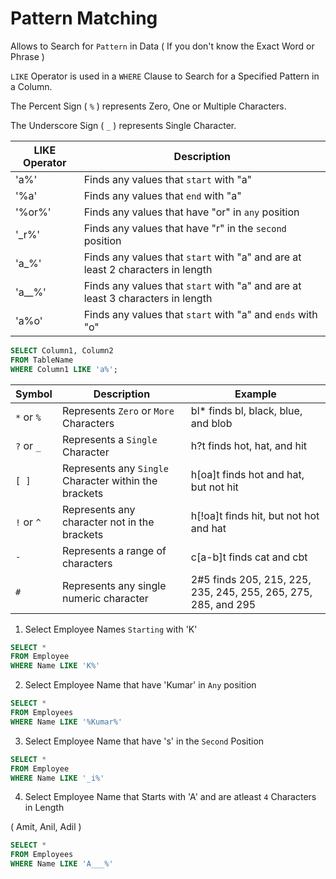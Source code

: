 # Pattern Matching

Allows to Search for `Pattern` in Data ( If you don't know the Exact Word or Phrase )

`LIKE` Operator is used in a `WHERE` Clause to Search for a Specified Pattern in a Column.

The Percent Sign ( `%` ) represents Zero, One or Multiple Characters.

The Underscore Sign ( `_` ) represents Single Character.

LIKE Operator |	Description
--- | ---
'a%' |	Finds any values that `start` with "a"
'%a'	| Finds any values that `end` with "a"
'%or%' |	Finds any values that have "or" in `any` position
'\_r%'	| Finds any values that have "r" in the `second` position
'a_%'	| Finds any values that `start` with "a" and are at least 2 characters in length
'a__%' |	Finds any values that `start` with "a" and are at least 3 characters in length
'a%o' | Finds any values that `start` with "a" and `ends` with "o"

```SQL
SELECT Column1, Column2
FROM TableName
WHERE Column1 LIKE 'a%';
```
Symbol | Description |	Example
--- | --- | ---
`*` or `%` |	Represents `Zero` or `More` Characters | bl* finds bl, black, blue, and blob
`?` or `_` |	Represents a `Single` Character |	h?t finds hot, hat, and hit
`[ ]` |	Represents any `Single` Character within the brackets |	h\[oa]t finds hot and hat, but not hit
`!` or `^` |	Represents any character not in the brackets | h\[!oa]t finds hit, but not hot and hat
`-`	| Represents a range of characters | c\[a-b]t finds cat and cbt
`#`	| Represents any single numeric character |	2#5 finds 205, 215, 225, 235, 245, 255, 265, 275, 285, and 295

1. Select Employee Names `Starting` with 'K'
```SQL
SELECT * 
FROM Employee
WHERE Name LIKE 'K%'
```

2. Select Employee Name that have 'Kumar' in `Any` position
```SQL
SELECT * 
FROM Employees
WHERE Name LIKE '%Kumar%'
```

3. Select Employee Name that have 's' in the `Second` Position
```SQL
SELECT * 
FROM Employee
WHERE Name LIKE '_i%'
```

4. Select Employee Name that Starts with 'A' and are atleast `4` Characters in Length

( Amit, Anil, Adil )

```SQL
SELECT * 
FROM Employees
WHERE Name LIKE 'A___%'
```
